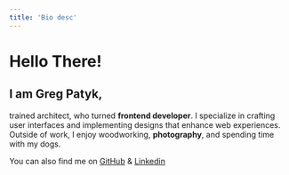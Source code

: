 ```yaml
---
title: 'Bio desc'
---
```

# Hello There!

## I am Greg Patyk,
trained architect, who turned **frontend developer**. I specialize in crafting user interfaces and implementing designs that enhance web experiences. Outside of work, I enjoy woodworking, **photography**, and spending time with my dogs.

You can also find me on [GitHub](https://github.com/grzegorzxpatyk) & [Linkedin](https://www.linkedin.com/in/grzegorz-patyk)